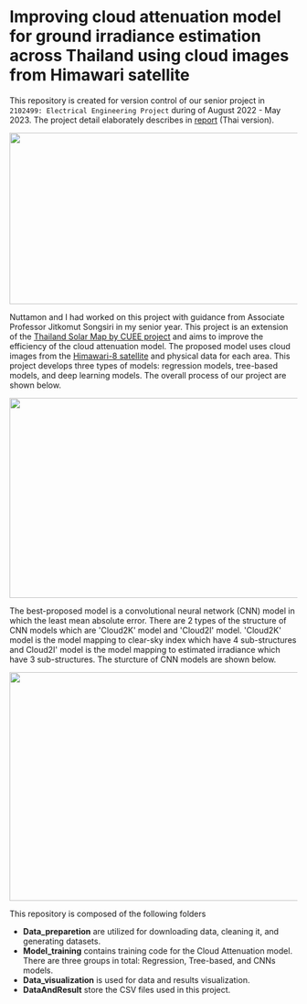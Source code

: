 # Improving cloud attenuation model for ground irradiance estimation across Thailand using cloud images from Himawari satellite

This repository is created for version control of our senior project in `2102499: Electrical Engineering Project` during of August 2022 - May 2023. The project detail elaborately describes in [report](http://jitkomut.eng.chula.ac.th/group/nuttamon_boonyarit_solarmap.pdf) (Thai version).

<p align="center">
  <img src="https://github.com/teebunyarit/SolarMap/assets/113121308/4905ccc3-4fe8-499f-abf2-02a670b40149" width="550" height="300" />
</p>

 Nuttamon and I had worked on this project with guidance from Associate Professor Jitkomut Songsiri in my senior year. This project is an extension of the [Thailand Solar Map by CUEE project](http://jitkomut.eng.chula.ac.th/pdf/eesolarmap.pdf) and aims to improve the efficiency of the cloud attenuation model. The proposed model uses cloud images from the [Himawari-8 satellite](https://himawari.optemis.space/)  and physical data for each area. This project develops three types of models: regression models, tree-based models, and deep learning models. The overall process of our project are shown below.

<p align="center">
  <img src="https://github.com/teebunyarit/SolarMap/assets/113121308/f176a0d8-b9c9-4dea-8349-d222a21f4560" width="720" height="350" />
</p>

The best-proposed model is a convolutional neural network (CNN) model in which the least mean absolute error. There are 2 types of the structure of CNN models which are 'Cloud2K' model and 'Cloud2I' model. 'Cloud2K' model is the model mapping to clear-sky index which have 4 sub-structures and Cloud2I' model is the model mapping to estimated irradiance which have 3 sub-structures. The sturcture of CNN models are shown below.
<p align="center">
  <img src="https://github.com/teebunyarit/SolarMap/assets/113121308/74981871-5d7a-4d72-b8f2-62a6deea9a32" width="650" height="400" />
</p>

This repository is composed of the following folders
- **Data_preparetion** are utilized for downloading data, cleaning it, and generating datasets.
- **Model_training** contains training code for the Cloud Attenuation model. There are three groups in total: Regression, Tree-based, and CNNs models.
- **Data_visualization** is used for data and results visualization.
- **DataAndResult** store the CSV files used in this project.



